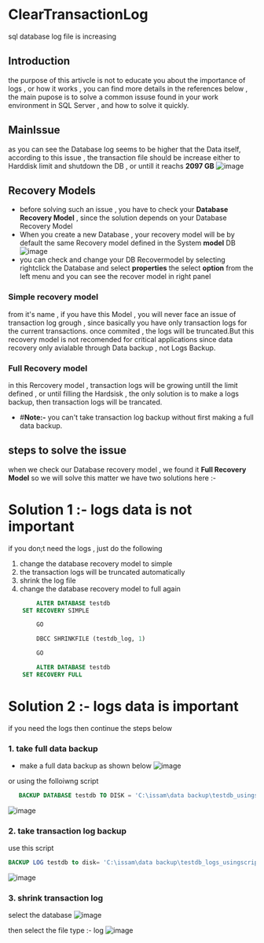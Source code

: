 # ClearTransactionLog
sql database log file is increasing 
## Introduction
the purpose of this artivcle is not to educate you about the importance of logs , or how it works , you can find more details in the references below , 
the main pupose is to solve a common issuse found in your work environment in SQL Server , and how to solve it quickly.

## MainIssue
as you can see the Database log seems to be higher that the Data itself, according to this issue , the transaction file should be increase either to Harddisk limit and shutdown the DB , 
or untill it reachs **2097 GB**
![image](https://github.com/user-attachments/assets/4ade4f16-6e7c-4e1b-9551-c94bd573eabc)
## Recovery  Models
- before solving such an issue , you have to check your **Database Recovery Model** , since the solution depends on your Database Recovery Model
- When you create a new Database , your recovery model will be by default the same Recovery model defined in the System **model** DB 
![image](https://github.com/user-attachments/assets/38de1861-af3d-451a-b838-327f8c0a95ba)
- you can check and change your DB Recovermodel by selecting rightclick the Database and select **properties** the select **option** from the left menu and you can see the recover model in right panel

###  Simple recovery model
from it's name , if you have this Model , you will never face an issue of transaction log grough , since basically you have only transaction logs for the current transactions.
once commited , the logs will be truncated.But this recovery model is not recomended for critical applications since data recovery only avialable through Data backup , not Logs Backup.
### Full Recovery model
in this Rercovery model , transaction logs will be growing untill the limit defined , or until filling the Hardsisk , the only solution is to make a logs backup, then transaction logs will be trancated.
- #**Note:-**
you can't take transaction log backup without first making a full data backup.
## steps to solve the issue
when we check our Database recovery  model , we found it **Full Recovery Model** so we will solve this matter
we have two solutions here :-
# Solution  1 :- logs data is not important

if you don;t need the logs , just do the following
1. change the database recovery model to simple
2. the transaction logs will be truncated automatically
3.  shrink the log file
4.  change the database recovery model to full again

```sql
        ALTER DATABASE testdb
	SET RECOVERY SIMPLE

        GO

        DBCC SHRINKFILE (testdb_log, 1)

        GO

        ALTER DATABASE testdb
	SET RECOVERY FULL
```

# Solution  2 :- logs data is important
if you need the logs then continue the steps below
### 1. take full data backup
- make a full data backup as shown below
![image](https://github.com/user-attachments/assets/ca99b589-7f31-4ee8-b655-559d484de21b)

or using the folloiwng script
```sql
   BACKUP DATABASE testdb TO DISK = 'C:\issam\data backup\testdb_usingscript.back'
```
![image](https://github.com/user-attachments/assets/e65b2d38-ea10-4984-8ba9-bbcd235fa588)
### 2. take transaction log backup
use this script 
```sql
BACKUP LOG testdb to disk= 'C:\issam\data backup\testdb_logs_usingscript.back'
```
![image](https://github.com/user-attachments/assets/af6fb0ef-e80c-4715-b0d0-ffd2222debec)

### 3. shrink transaction log
select the database 
![image](https://github.com/user-attachments/assets/c4d113d3-4b6f-41ce-9b39-9234e231153b)

then select the file type :- log
![image](https://github.com/user-attachments/assets/1b115d61-495f-4d9b-9230-f530e7011167)






